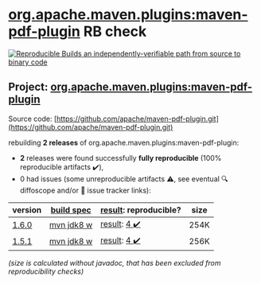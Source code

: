 [org.apache.maven.plugins:maven-pdf-plugin](https://search.maven.org/artifact/org.apache.maven.plugins/maven-pdf-plugin/) RB check
=======

[![Reproducible Builds](https://reproducible-builds.org/images/logos/rb.svg) an independently-verifiable path from source to binary code](https://reproducible-builds.org/)

## Project: [org.apache.maven.plugins:maven-pdf-plugin](https://search.maven.org/artifact/org.apache.maven.plugins/maven-pdf-plugin/)

Source code: [https://github.com/apache/maven-pdf-plugin.git](https://github.com/apache/maven-pdf-plugin.git)

rebuilding **2 releases** of org.apache.maven.plugins:maven-pdf-plugin:
- **2** releases were found successfully **fully reproducible** (100% reproducible artifacts :heavy_check_mark:),
- 0 had issues (some unreproducible artifacts :warning:, see eventual :mag: diffoscope and/or :memo: issue tracker links):

| version | [build spec](/BUILDSPEC.md) | [result](https://reproducible-builds.org/docs/jvm/): reproducible? | size |
| -- | --------- | ------ | -- |
| [1.6.0](https://search.maven.org/artifact/org.apache.maven.plugins/maven-pdf-plugin/1.6.0/pom) | [mvn jdk8 w](maven-pdf-plugin-1.6.0.buildspec) | [result](maven-pdf-plugin-1.6.0.buildinfo): [4 :heavy_check_mark: ](maven-pdf-plugin-1.6.0.buildcompare) | 254K |
| [1.5.1](https://search.maven.org/artifact/org.apache.maven.plugins/maven-pdf-plugin/1.5.1/pom) | [mvn jdk8 w](maven-pdf-plugin-1.5.1.buildspec) | [result](maven-pdf-plugin-1.5.1.buildinfo): [4 :heavy_check_mark: ](maven-pdf-plugin-1.5.1.buildcompare) | 256K |

<i>(size is calculated without javadoc, that has been excluded from reproducibility checks)</i>
